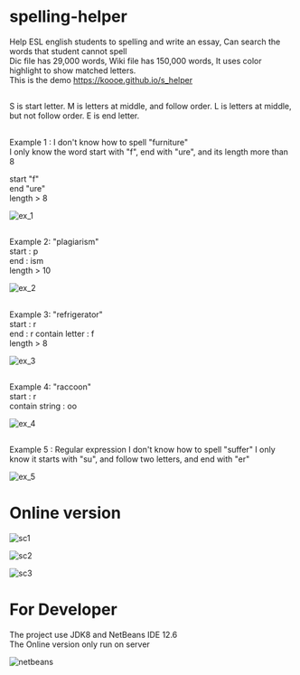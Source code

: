 # spelling-helper
Help ESL english students to spelling and write an essay, Can search the words that student cannot spell     
Dic file has 29,000 words,
Wiki file has 150,000 words,
It uses color highlight to show matched letters.    
This is the demo https://koooe.github.io/s_helper

##
S is start letter.
M is letters at middle, and follow order.
L is letters at middle, but not follow order.
E is end letter.

##

Example 1 : I don't know how to spell "furniture"    
I only know the word start with "f", end with "ure", and its length more than 8

start "f"   
end "ure"   
length > 8    

![ex_1](https://user-images.githubusercontent.com/98500513/153248560-daf6b851-7874-4f5a-acfd-61347813b844.jpg)

##

Example 2: "plagiarism"   
start : p    
end : ism   
length > 10   

![ex_2](https://user-images.githubusercontent.com/98500513/153248725-44625410-027d-49c0-b860-dd3557c7b5aa.jpg)

##

Example 3: "refrigerator"     
start : r    
end : r
contain letter : f   
length > 8    

![ex_3](https://user-images.githubusercontent.com/98500513/153248783-41891a0b-6a6f-4e21-8b10-d7dc07fccde6.jpg)


##
Example 4: "raccoon"   
start : r   
contain string : oo   

![ex_4](https://user-images.githubusercontent.com/98500513/153249039-f7001790-0182-4bae-a729-d25b938a9ea2.jpg)


##
Example 5 : Regular expression
I don't know how to spell "suffer"
I only know it starts with "su", and follow two letters, and end with "er"



![ex_5](https://user-images.githubusercontent.com/98500513/153249175-565186a1-ec92-49c9-96a0-a8a329225f89.jpg)

 
# Online version

![sc1](https://user-images.githubusercontent.com/98500513/153249589-976efcd5-b80a-49b0-8f7d-81ac46dc0b02.png)

![sc2](https://user-images.githubusercontent.com/98500513/153249600-87187061-024e-4eb0-aa14-a92374fee55f.png)

![sc3](https://user-images.githubusercontent.com/98500513/153249613-8b636261-ffea-4427-a768-2fd075bfd634.png)


# For Developer

The project use JDK8 and NetBeans IDE 12.6    
The Online version only run on server

![netbeans](https://user-images.githubusercontent.com/98500513/153250444-1c7da43e-1af3-445d-b670-d96468c3d882.png)




